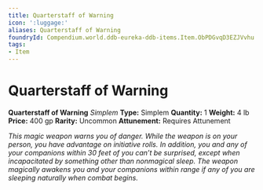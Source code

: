 ```yaml
---
title: Quarterstaff of Warning
icon: ':luggage:'
aliases: Quarterstaff of Warning
foundryId: Compendium.world.ddb-eureka-ddb-items.Item.ObPDGvqD3EZJVvhu
tags:
- Item
---
```


# Quarterstaff of Warning

**Quarterstaff of Warning**
_Simplem_
**Type:** Simplem
**Quantity:** 1
**Weight:** 4 lb
**Price:** 400 gp
**Rarity:** Uncommon
**Attunement:** Requires Attunement

*This magic weapon warns you of danger. While the weapon is on your person, you have advantage on initiative rolls. In addition, you and any of your companions within 30 feet of you can’t be surprised, except when incapacitated by something other than nonmagical sleep. The weapon magically awakens you and your companions within range if any of you are sleeping naturally when comb<span class="No-Break">at begins.</span>*
